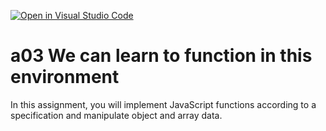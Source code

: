 [![Open in Visual Studio Code](https://classroom.github.com/assets/open-in-vscode-f059dc9a6f8d3a56e377f745f24479a46679e63a5d9fe6f495e02850cd0d8118.svg)](https://classroom.github.com/online_ide?assignment_repo_id=6118532&assignment_repo_type=AssignmentRepo)
# a03 We can learn to function in this environment
In this assignment, you will implement JavaScript functions according to a specification and manipulate object and array data.
